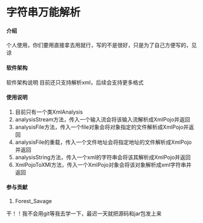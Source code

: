 # 字符串万能解析

#### 介绍
个人使用，你们要用直接拿去用就行，写的不是很好，只是为了自己方便写的，见谅

#### 软件架构
软件架构说明
目前还只支持解析xml，后续会支持更多格式

#### 使用说明

1.  目前只有一个类XmlAnalysis
2.  analysisStream方法，传入一个输入流会将该输入流解析成XmlPojo并返回
3.  analysisFile方法，传入一个file对象会将对象指定的文件解析成XmlPojo并返回
4.  analysisFile的重载，传入一个文件地址会将指定地址的文件解析成XmlPojo并返回
5.  analysisString方法，传入一个xml的字符串会将该其解析成XmlPojo并返回
6.  XmlPojoToXMl方法，传入一个XmlPojo对象会将该对象解析成xml字符串并返回

#### 参与贡献

1.  Forest_Savage

干！！我不会用git等我去学一下，最迟一天就把源码和jar包发上来